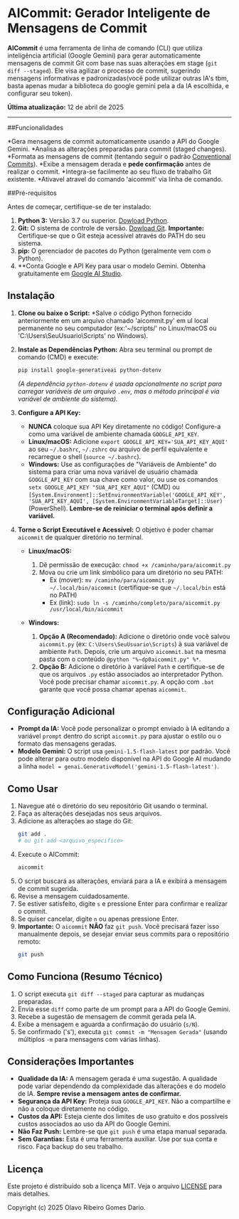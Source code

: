 # AICommit: Gerador Inteligente de Mensagens de Commit

**AICommit** é uma ferramenta de linha de comando (CLI) que utiliza inteligência artificial (Google Gemini) para gerar automaticamente mensagens de commit Git com base nas suas alterações em stage (`git diff --staged`). Ele visa agilizar o processo de commit, sugerindo mensagens informativas e padronizadas(você pode utilizar outras IA's tbm, basta apenas mudar a biblioteca do google gemini pela a da IA escolhida, e configurar seu token).

**Última atualização:** 12 de abril de 2025

---


##Funcionalidades

*Gera mensagens de commit automaticamente usando a API do Google Gemini. 
*Analisa as alterações preparadas para commit (staged changes). 
*Formata as mensagens de commit (tentando seguir o padrão [Conventional Commits](https://www.conventionalcommits.org/)).
*Exibe a mensagem derada e **pede confirmação** antes de realizar o commit. 
*Integra-se facilmente ao seu fluxo de trabalho Git existente.
*Ativavel atravel do comando 'aicommit' via linha de comando.

##Pré-requisitos

Antes de começar, certifique-se de ter instalado:

1. **Python 3:** Versão 3.7 ou superior. [Dowload Python](https://www.python.org/downloads/).
2. **Git:** O sistema de controle de versão. [Dowload Git](https://git-scm.com/downloads).
    **Importante:** Certifique-se que o Git esteja acessível através do PATH do seu sistema.
3. **pip:** O gerenciador de pacotes do Python (geralmente vem com o Python).
4. **Conta Google e API Key para usar o modelo Gemini. Obtenha gratuitamente em [Google AI Studio](https://aistudio.google.com/app/apikey).

## Instalação

1. **Clone ou baixe o Script:**
    *Salve o código Python fornecido anteriormente em um arquivo chamado 'aicommit.py' em ul local permanente no seu computador (ex:'~/scripts/' no Linux/macOS ou 'C:\Users\SeuUsuario\Scripts\' no Windows).

2. **Instale as Dependências Python:**
    Abra seu terminal ou prompt de comando (CMD) e execute:
    ```bash
    pip install google-generativeai python-dotenv
    ```
    *(A dependência `python-dotenv` é usada opcionalmente no script para carregar variáveis de um arquivo `.env`, mas o método principal é via variável de ambiente do sistema).*

3.  **Configure a API Key:**
    * **NUNCA** coloque sua API Key diretamente no código! Configure-a como uma variável de ambiente chamada `GOOGLE_API_KEY`.
    * **Linux/macOS:** Adicione `export GOOGLE_API_KEY='SUA_API_KEY_AQUI'` ao seu `~/.bashrc`, `~/.zshrc` ou arquivo de perfil equivalente e recarregue o shell (`source ~/.bashrc`).
    * **Windows:** Use as configurações de "Variáveis de Ambiente" do sistema para criar uma nova variável de usuário chamada `GOOGLE_API_KEY` com sua chave como valor, ou use os comandos `setx GOOGLE_API_KEY "SUA_API_KEY_AQUI"` (CMD) ou `[System.Environment]::SetEnvironmentVariable('GOOGLE_API_KEY', 'SUA_API_KEY_AQUI', [System.EnvironmentVariableTarget]::User)` (PowerShell). **Lembre-se de reiniciar o terminal após definir a variável.**

4.  **Torne o Script Executável e Acessível:**
    O objetivo é poder chamar `aicommit` de qualquer diretório no terminal.

    * **Linux/macOS:**
        1.  Dê permissão de execução: `chmod +x /caminho/para/aicommit.py`
        2.  Mova ou crie um link simbólico para um diretório no seu PATH:
            * Ex (mover): `mv /caminho/para/aicommit.py ~/.local/bin/aicommit` (certifique-se que `~/.local/bin` está no PATH)
            * Ex (link): `sudo ln -s /caminho/completo/para/aicommit.py /usr/local/bin/aicommit`

    * **Windows:**
        1.  **Opção A (Recomendado):** Adicione o diretório onde você salvou `aicommit.py` (ex: `C:\Users\SeuUsuario\Scripts`) à sua variável de ambiente `Path`. Depois, crie um arquivo `aicommit.bat` na mesma pasta com o conteúdo `@python "%~dp0aicommit.py" %*`.
        2.  **Opção B:** Adicione o diretório à variável `Path` e certifique-se de que os arquivos `.py` estão associados ao interpretador Python. Você pode precisar chamar `aicommit.py`. A opção com `.bat` garante que você possa chamar apenas `aicommit`.

## Configuração Adicional

* **Prompt da IA:** Você pode personalizar o prompt enviado à IA editando a variável `prompt` dentro do script `aicommit.py` para ajustar o estilo ou o formato das mensagens geradas.
* **Modelo Gemini:** O script usa `gemini-1.5-flash-latest` por padrão. Você pode alterar para outro modelo disponível na API do Google AI mudando a linha `model = genai.GenerativeModel('gemini-1.5-flash-latest')`.

## Como Usar

1.  Navegue até o diretório do seu repositório Git usando o terminal.
2.  Faça as alterações desejadas nos seus arquivos.
3.  Adicione as alterações ao stage do Git:
    ```bash
    git add .
    # ou git add <arquivo_especifico>
    ```
4.  Execute o AICommit:
    ```bash
    aicommit
    ```
5.  O script buscará as alterações, enviará para a IA e exibirá a mensagem de commit sugerida.
6.  Revise a mensagem cuidadosamente.
7.  Se estiver satisfeito, digite `s` e pressione Enter para confirmar e realizar o commit.
8.  Se quiser cancelar, digite `n` ou apenas pressione Enter.
9.  **Importante:** O `aicommit` **NÃO** faz `git push`. Você precisará fazer isso manualmente depois, se desejar enviar seus commits para o repositório remoto:
    ```bash
    git push
    ```

## Como Funciona (Resumo Técnico)

1.  O script executa `git diff --staged` para capturar as mudanças preparadas.
2.  Envia esse `diff` como parte de um prompt para a API do Google Gemini.
3.  Recebe a sugestão de mensagem de commit gerada pela IA.
4.  Exibe a mensagem e aguarda a confirmação do usuário (`s/N`).
5.  Se confirmado ('s'), executa `git commit -m "Mensagem Gerada"` (usando múltiplos `-m` para mensagens com várias linhas).

## Considerações Importantes

* **Qualidade da IA:** A mensagem gerada é uma sugestão. A qualidade pode variar dependendo da complexidade das alterações e do modelo de IA. **Sempre revise a mensagem antes de confirmar.**
* **Segurança da API Key:** Proteja sua `GOOGLE_API_KEY`. Não a compartilhe e não a coloque diretamente no código.
* **Custos da API:** Esteja ciente dos limites de uso gratuito e dos possíveis custos associados ao uso da API do Google Gemini.
* **Não Faz Push:** Lembre-se que `git push` é uma etapa manual separada.
* **Sem Garantias:** Esta é uma ferramenta auxiliar. Use por sua conta e risco. Faça backup do seu trabalho.

## Licença

Este projeto é distribuído sob a licença MIT. Veja o arquivo [LICENSE](LICENSE) para mais detalhes.

Copyright (c) 2025 Olavo Ribeiro Gomes Dario.
